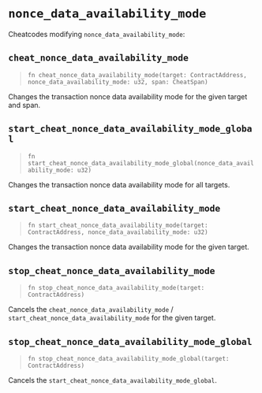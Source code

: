 # `nonce_data_availability_mode`

Cheatcodes modifying `nonce_data_availability_mode`:

## `cheat_nonce_data_availability_mode`
> `fn cheat_nonce_data_availability_mode(target: ContractAddress, nonce_data_availability_mode: u32, span: CheatSpan)`

Changes the transaction nonce data availability mode for the given target and span.

## `start_cheat_nonce_data_availability_mode_global`
> `fn start_cheat_nonce_data_availability_mode_global(nonce_data_availability_mode: u32)`

Changes the transaction nonce data availability mode for all targets.

## `start_cheat_nonce_data_availability_mode`
> `fn start_cheat_nonce_data_availability_mode(target: ContractAddress, nonce_data_availability_mode: u32)`

Changes the transaction nonce data availability mode for the given target.

## `stop_cheat_nonce_data_availability_mode`
> `fn stop_cheat_nonce_data_availability_mode(target: ContractAddress)`

Cancels the `cheat_nonce_data_availability_mode` / `start_cheat_nonce_data_availability_mode` for the given target.

## `stop_cheat_nonce_data_availability_mode_global`
> `fn stop_cheat_nonce_data_availability_mode_global(target: ContractAddress)`

Cancels the `start_cheat_nonce_data_availability_mode_global`.
